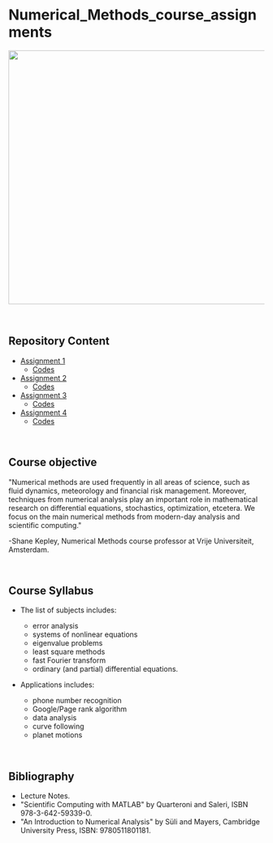 # Numerical_Methods_course_assignments

<p align="center">
<img width="700" height="500" src="https://numericalmethodssullivan.github.io/images/bookcoverimage.png">
</p>

</br>

## Repository Content

- [Assignment 1](ASSIGNMENT_1)
  - [Codes](ASSIGNMENT_1/Codes)
- [Assignment 2](ASSIGNMENT_2)
  - [Codes](ASSIGNMENT_2/Codes)
- [Assignment 3](ASSIGNMENT_3)
  - [Codes](ASSIGNMENT_3/Codes)
- [Assignment 4](ASSIGNMENT_4)
  - [Codes](ASSIGNMENT_4/Codes)
  
</br>

## Course objective

"Numerical methods are used frequently in all areas of science, such as fluid dynamics, meteorology and financial risk management. Moreover, techniques from numerical analysis play an important role in mathematical research on differential equations, stochastics, optimization, etcetera. We focus on the main numerical methods from modern-day analysis and scientific computing."

-Shane Kepley, Numerical Methods course professor at Vrije Universiteit, Amsterdam.

</br>

## Course Syllabus

- The list of subjects includes:
  - error analysis
  - systems of nonlinear equations
  - eigenvalue problems
  - least square methods
  - fast Fourier transform
  - ordinary (and partial) differential equations.


- Applications includes:
  - phone number recognition
  - Google/Page rank algorithm
  - data analysis
  - curve following
  - planet motions

</br>

## Bibliography

- Lecture Notes.
- "Scientific Computing with MATLAB" by Quarteroni and Saleri, ISBN 978-3-642-59339-0. 
- "An Introduction to Numerical Analysis" by Süli and Mayers, Cambridge University Press, ISBN: 9780511801181.
